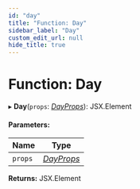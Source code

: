 ```yaml
---
id: "day"
title: "Function: Day"
sidebar_label: "Day"
custom_edit_url: null
hide_title: true
---
```


# Function: Day

▸ **Day**(`props`: [*DayProps*](../interfaces/dayprops.md)): JSX.Element

#### Parameters:

Name | Type |
------ | ------ |
`props` | [*DayProps*](../interfaces/dayprops.md) |

**Returns:** JSX.Element
